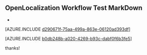 ## OpenLocalization Workflow Test MarkDown
* 

[AZURE.INCLUDE [d290671f-75aa-499a-863e-06120ad393df](calleeMd1.md)]



[AZURE.INCLUDE [b0db248b-a020-4269-b93c-dabf0f6b3fe5](calleeMd2.md)]

 
thanks!
